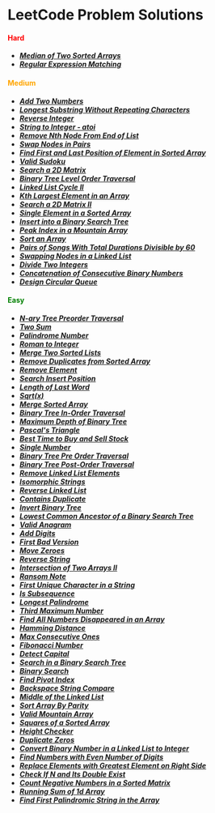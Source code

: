 # LeetCode Problem Solutions

<h4 style="color:red">Hard</h4>

- **_[Median of Two Sorted Arrays](https://github.com/Razeen-Shaikh/leetcode/tree/main/solutions/median-of-two-sorted-arrays)_**
- **_[Regular Expression Matching](https://github.com/Razeen-Shaikh/leetcode/tree/main/solutions/regular-expression-matching)_**

<h4 style="color:orange">Medium</h4>

- **_[Add Two Numbers](https://github.com/Razeen-Shaikh/leetcode/tree/main/solutions/add-two-numbers)_**
- **_[Longest Substring Without Repeating Characters](https://github.com/Razeen-Shaikh/leetcode/tree/main/solutions/longest-substring-without-repeating-characters)_**
- **_[Reverse Integer](https://github.com/Razeen-Shaikh/leetcode/tree/main/solutions/reverse-integer)_**
- **_[String to Integer - atoi](https://github.com/Razeen-Shaikh/leetcode/tree/main/solutions/string-to-integer)_**
- **_[Remove Nth Node From End of List](https://github.com/Razeen-Shaikh/leetcode/tree/main/solutions/remove-nth-node-from-end-of-list)_**
- **_[Swap Nodes in Pairs](https://github.com/Razeen-Shaikh/leetcode/tree/main/solutions/swap-nodes-in-pairs)_**
- **_[Find First and Last Position of Element in Sorted Array](https://github.com/Razeen-Shaikh/leetcode/tree/main/solutions/find-first-and-last-position-of-element)_**
- **_[Valid Sudoku](https://github.com/Razeen-Shaikh/leetcode/tree/main/solutions/valid-sudoku)_**
- **_[Search a 2D Matrix](https://github.com/Razeen-Shaikh/leetcode/tree/main/solutions/search-a-2d-matrix)_**
- **_[Binary Tree Level Order Traversal](https://github.com/Razeen-Shaaikh/leetcode/tree/main/solutions/binary-tree-level-order-traversal)_**
- **_[Linked List Cycle II](https://github.com/Razeen-Shaikh/leetcode/tree/main/solutions/linked-list-cycle-ii)_**
- **_[Kth Largest Element in an Array](https://github.com/Razeen-Shaikh/leetcode/tree/main/solutions/kth-largest-element-in-an-array)_**
- **_[Search a 2D Matrix II](https://github.com/Razeen-Shaikh/leetcode/tree/main/solutions/search-a-2d-matrix-ii)_**
- **_[Single Element in a Sorted Array](https://github.com/Razeen-Shaikh/leetcode/tree/main/solutions/single-element-in-a-sorted-array)_**
- **_[Insert into a Binary Search Tree](https://github.com/Razeen-Shaikh/leetcode/tree/main/solutions/insert-into-a-binary-search-tree)_**
- **_[Peak Index in a Mountain Array](https://github.com/Razeen-Shaikh/leetcode/tree/main/solutions/peak-index-in-a-mountain-array)_**
- **_[Sort an Array](https://github.com/Razeen-Shaikh/leetcode/tree/main/solutions/sort-an-array)_**
- **_[Pairs of Songs With Total Durations Divisible by 60](https://github.com/Razeen-Shaikh/leetcode/tree/main/solutions/pairs-of-a-sorted-array)_**
- **_[Swapping Nodes in a Linked List](https://github.com/Razeen-Shaikh/leetcode/tree/main/solutions/swapping-nodes-in-a-linked-list)_**
- **_[Divide Two Integers](https://github.com/Razeen-Shaikh/leetcode/tree/main/solutions/divide-two-numbers)_**
- **_[Concatenation of Consecutive Binary Numbers](https://github.com/Razeen-Shaikh/leetcode/tree/main/solutions/concatenation-of-consecutive-binary-numbers)_**
- **_[Design Circular Queue](https://github.com/Razeen-Shaikh/leetcode/tree/main/solutions/design-circular-queue)_**

<h4 style="color:green">Easy</h4>

- **_[N-ary Tree Preorder Traversal](https://github.com/Razeen-Shaikh/leetcode/tree/main/solutions/n-ary-treepreorder-traversal)_**
- **_[Two Sum](https://github.com/Razeen-Shaikh/leetcode/tree/main/solutions/two-sums)_**
- **_[Palindrome Number](https://github.com/Razeen-Shaikh/leetcode/tree/main/solutions/palindrome-number)_**
- **_[Roman to Integer](https://github.com/Razeen-Shaikh/leetcode/tree/main/solutions/roman-to-integer)_**
- **_[Merge Two Sorted Lists](https://github.com/Razeen-Shaikh/leetcode/tree/main/solutions/merge-two-sorted-lists)_**
- **_[Remove Duplicates from Sorted Array](https://github.com/Razeen-Shaikh/leetcode/tree/main/solutions/remove-duplicates-from-sorted-array)_**
- **_[Remove Element](https://github.com/Razeen-Shaikh/leetcode/tree/main/solutions/remove-element)_**
- **_[Search Insert Position](https://github.com/Razeen-Shaikh/leetcode/tree/main/solutions/search-insert-position)_**
- **_[Length of Last Word](https://github.com/Razeen-Shaikh/leetcode/tree/main/solutions/length-of-last-word)_**
- **_[Sqrt(x)](https://github.com/Razeen-Shaikh/leetcode/tree/main/solutions/sqrt-of-x)_**
- **_[Merge Sorted Array](https://github.com/Razeen-Shaikh/leetcode/tree/main/solutions/merge-sorted-array)_**
- **_[Binary Tree In-Order Traversal](https://github.com/Razeen-Shaikh/leetcode/tree/main/solutions/binary-tree-inorder-traversal)_**
- **_[Maximum Depth of Binary Tree](https://github.com/Razeen-Shaikh/leetcode/tree/main/solutions/maximum-depth-of-binary-tree)_**
- **_[Pascal's Triangle](https://github.com/Razeen-Shaikh/leetcode/tree/main/solutions/pascal's-triangle)_**
- **_[Best Time to Buy and Sell Stock](https://github.com/Razeen-Shaikh/leetcode/tree/main/solutions/best-time-to-buy-sell-stock)_**
- **_[Single Number](https://github.com/Razeen-Shaikh/leetcode/tree/main/solutions/single-number)_**
- **_[Binary Tree Pre Order Traversal](https://github.com/Razeen-Shaikh/leetcode/tree/main/solutions/binary-tree-pre-order-traversal)_**
- **_[Binary Tree Post-Order Traversal](https://github.com/Razeen-Shaikh/leetcode/tree/main/solutions/binary-tree-post-order-traversal)_**
- **_[Remove Linked List Elements](https://github.com/Razeen-Shaikh/leetcode/tree/main/solutions/remove-linked-list-elements)_**
- **_[Isomorphic Strings](https://github.com/Razeen-Shaikh/leetcode/tree/main/solutions/isomorphic-strings)_**
- **_[Reverse Linked List](https://github.com/Razeen-Shaikh/leetcode/tree/main/solutions/reverse-linked-list)_**
- **_[Contains Duplicate](https://github.com/Razeen-Shaikh/leetcode/tree/main/solutions/contains-duplicate)_**
- **_[Invert Binary Tree](https://github.com/Razeen-Shaikh/leetcode/tree/main/solutions/invert-binary-tree)_**
- **_[Lowest Common Ancestor of a Binary Search Tree](https://github.com/Razeen-Shaikh/leetcode/tree/main/solutions/lowest-common-ancestor-of-a-binary-search-tree)_**
- **_[Valid Anagram](https://github.com/Razeen-Shaikh/leetcode/tree/main/solutions/valid-anagram)_**
- **_[Add Digits](https://github.com/Razeen-Shaikh/leetcode/tree/main/solutions/add-digits)_**
- **_[First Bad Version](https://github.com/Razeen-Shaikh/leetcode/tree/main/solutions/first-bad-version)_**
- **_[Move Zeroes](https://github.com/Razeen-Shaikh/leetcode/tree/main/solutions/move-zeroes)_**
- **_[Reverse String](https://github.com/Razeen-Shaikh/leetcode/tree/main/solutions/reverse-string)_**
- **_[Intersection of Two Arrays II](https://github.com/Razeen-Shaikh/leetcode/tree/main/solutions/intersection-of-two-arrays-ii)_**
- **_[Ransom Note](https://github.com/Razeen-Shaikh/leetcode/tree/main/solutions/ransom-note)_**
- **_[First Unique Character in a String](https://github.com/Razeen-Shaikh/leetcode/tree/main/solutions/first-unique-character-in-a-string)_**
- **_[Is Subsequence](https://github.com/Razeen-Shaikh/leetcode/tree/main/solutions/is-subsequence)_**
- **_[Longest Palindrome](https://github.com/Razeen-Shaikh/leetcode/tree/main/solutions/longest-palindrome)_**
- **_[Third Maximum Number](https://github.com/Razeen-Shaikh/leetcode/tree/main/solutions/third-maximum-number)_**
- **_[Find All Numbers Disappeared in an Array](https://github.com/Razeen-Shaikh/leetcode/tree/main/solutions/find-all-numbers-disappeared-in-an-array)_**
- **_[Hamming Distance](https://github.com/Razeen-Shaikh/leetcode/tree/main/solutions/hamming-distance)_**
- **_[Max Consecutive Ones](https://github.com/Razeen-Shaikh/leetcode/tree/main/solutions/max-consecutive-ones)_**
- **_[Fibonacci Number](https://github.com/Razeen-Shaikh/leetcode/tree/main/solutions/fibonacci-number)_**
- **_[Detect Capital](https://github.com/Razeen-Shaikh/leetcode/tree/main/solutions/detect-capital)_**
- **_[Search in a Binary Search Tree](https://github.com/Razeen-Shaikh/leetcode/tree/main/solutions/search-in-a-binary-search-tree)_**
- **_[Binary Search](https://github.com/Razeen-Shaikh/leetcode/tree/main/solutions/binary-search)_**
- **_[Find Pivot Index](https://github.com/Razeen-Shaikh/leetcode/tree/main/solutions/find-pivot-index)_**
- **_[Backspace String Compare](https://github.com/Razeen-Shaikh/leetcode/tree/main/solutions/backspace-str-compare)_**
- **_[Middle of the Linked List](https://github.com/Razeen-Shaikh/leetcode/tree/main/solutions/middle_of-the-linked-list)_**
- **_[Sort Array By Parity](https://github.com/Razeen-Shaikh/leetcode/tree/main/solutions/sort-array-by-parity)_**
- **_[Valid Mountain Array](https://github.com/Razeen-Shaikh/leetcode/tree/main/solutions/valid-mountain-array)_**
- **_[Squares of a Sorted Array](https://github.com/Razeen-Shaikh/leetcode/tree/main/solutions/squares-of-a-sorted-array)_**
- **_[Height Checker](https://github.com/Razeen-Shaikh/leetcode/tree/main/solutions/height-checker)_**
- **_[Duplicate Zeros](https://github.com/Razeen-Shaikh/leetcode/tree/main/solutions/duplicate-zeros)_**
- **_[Convert Binary Number in a Linked List to Integer](https://github.com/Razeen-Shaikh/leetcode/tree/main/solutions/convert-binary-number-in-a-linked-list-to-integer)_**
- **_[Find Numbers with Even Number of Digits](https://github.com/Razeen-Shaikh/leetcode/tree/main/solutions/find-numbers-with-even-number-of-digits)_**
- **_[Replace Elements with Greatest Element on Right Side](https://github.com/Razeen-Shaikh/leetcode/tree/main/solutions/replace-elements-with-greatest-element-on-right-side)_**
- **_[Check If N and Its Double Exist](https://github.com/Razeen-Shaikh/leetcode/tree/main/solutions/check-if-n-and-its-double-exist)_**
- **_[Count Negative Numbers in a Sorted Matrix](https://github.com/Razeen-Shaikh/leetcode/tree/main/solutions/count-negative-numbers-in-a-sorted-matrix)_**
- **_[Running Sum of 1d Array](https://github.com/Razeen-Shaikh/leetcode/tree/main/solutions/running-sum-of-1d-array)_**
- **_[Find First Palindromic String in the Array](https://github.com/Razeen-Shaikh/leetcode/tree/main/solutions/find-first-palindromic-string-in-the-array)_**
